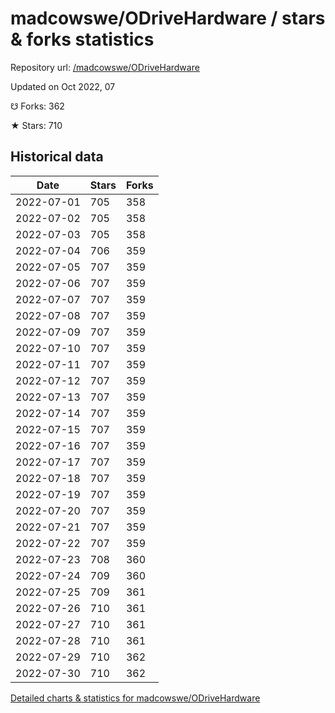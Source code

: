 # madcowswe/ODriveHardware / stars & forks statistics

Repository url: [/madcowswe/ODriveHardware](https://github.com/madcowswe/ODriveHardware)

Updated on Oct 2022, 07

☋ Forks: 362

★ Stars: 710

## Historical data
| Date | Stars | Forks |
|------|-------|-------|
| 2022-07-01 | 705 | 358 | 
| 2022-07-02 | 705 | 358 | 
| 2022-07-03 | 705 | 358 | 
| 2022-07-04 | 706 | 359 | 
| 2022-07-05 | 707 | 359 | 
| 2022-07-06 | 707 | 359 | 
| 2022-07-07 | 707 | 359 | 
| 2022-07-08 | 707 | 359 | 
| 2022-07-09 | 707 | 359 | 
| 2022-07-10 | 707 | 359 | 
| 2022-07-11 | 707 | 359 | 
| 2022-07-12 | 707 | 359 | 
| 2022-07-13 | 707 | 359 | 
| 2022-07-14 | 707 | 359 | 
| 2022-07-15 | 707 | 359 | 
| 2022-07-16 | 707 | 359 | 
| 2022-07-17 | 707 | 359 | 
| 2022-07-18 | 707 | 359 | 
| 2022-07-19 | 707 | 359 | 
| 2022-07-20 | 707 | 359 | 
| 2022-07-21 | 707 | 359 | 
| 2022-07-22 | 707 | 359 | 
| 2022-07-23 | 708 | 360 | 
| 2022-07-24 | 709 | 360 | 
| 2022-07-25 | 709 | 361 | 
| 2022-07-26 | 710 | 361 | 
| 2022-07-27 | 710 | 361 | 
| 2022-07-28 | 710 | 361 | 
| 2022-07-29 | 710 | 362 | 
| 2022-07-30 | 710 | 362 | 


[Detailed charts & statistics for madcowswe/ODriveHardware](https://reviewgithub.com/rep/madcowswe/ODriveHardware)
